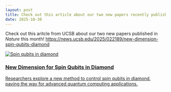 ```yaml
---
layout: post
title: Check out this article about our two new papers recently published in *Nature*!
date: 2025-10-30
---
```


Check out this aritcle from UCSB about our two new papers published in *Nature* this month!
https://news.ucsb.edu/2025/022189/new-dimension-spin-qubits-diamond

<div class="link-card">
  <a href="https://news.ucsb.edu/2025/022189/new-dimension-spin-qubits-diamond" target="_blank">
    <img src="/assets/img/spinqubits-preview.jpg" alt="Spin qubits in diamond" class="link-card-img">
    <div class="link-card-content">
      <h3>New Dimension for Spin Qubits in Diamond</h3>
      <p>Researchers explore a new method to control spin qubits in diamond, paving the way for advanced quantum computing applications.</p>
    </div>
  </a>
</div>
